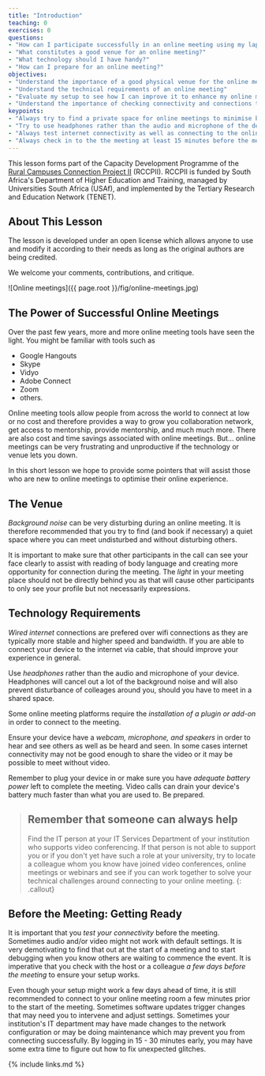 ```yaml
---
title: "Introduction"
teaching: 0
exercises: 0
questions:
- "How can I participate successfully in an online meeting using my laptop, desktop computer, tablet or smart phone?"
- "What constitutes a good venue for an online meeting?"
- "What technology should I have handy?"
- "How can I prepare for an online meeting?"
objectives:
- "Understand the importance of a good physical venue for the online meeting"
- "Understand the technical requirements of an online meeting"
- "Evaluate my setup to see how I can improve it to enhance my online meeting experience"
- "Understand the importance of checking connectivity and connections to online meeting beforehand"
keypoints:
- "Always try to find a private space for online meetings to minimise background noise and to prevent disturbing colleagues or classmates"
- "Try to use headphones rather than the audio and microphone of the device used for the meeting"
- "Always test internet connectivity as well as connecting to the online meeting room a day or two before the meeting to leave enough time for debugging the problem should challenges arise"
- "Always check in to the the meeting at least 15 minutes before the meeting starts to allow some time to debug should internet connectivity or computer setup have changed since your test run"
---
```


This lesson forms part of the Capacity Development Programme of the [Rural Campuses Connection Project II](https://tenet-rccpii.github.io/rccpii-2018/) (RCCPII). RCCPII is funded by South Africa's Department of Higher Education and Training, managed by Universities South Africa (USAf), and implemented by the Tertiary Research and Education Network (TENET).

## About This Lesson

The lesson is developed under an open license which allows anyone to use and modify it according to their needs as long as the original authors are being credited.

We welcome your comments, contributions, and critique.  

![Online meetings]({{ page.root }}/fig/online-meetings.jpg)

## The Power of Successful Online Meetings

Over the past few years, more and more online meeting tools have seen the light. You might be familiar with tools such as

- Google Hangouts
- Skype
- Vidyo
- Adobe Connect
- Zoom
- others.

Online meeting tools allow people from across the world to connect at low or no cost and therefore provides a way to grow you collaboration network, get access to mentorship, provide mentorship, and much much more. There are also cost and time savings associated with online meetings. But... online meetings can be very frustrating and unproductive if the technology or venue lets you down.

In this short lesson we hope to provide some pointers that will assist those who are new to online meetings to optimise their online experience.

## The Venue

*Background noise* can be very disturbing during an online meeting. It is therefore recommended that you try to find (and book if necessary) a quiet space where you can meet undisturbed and without disturbing others.

It is important to make sure that other participants in the call can see your face clearly to assist with reading of body language and creating more opportunity for connection during the meeting. The *light* in your meeting place should not be directly behind you as that will cause other participants to only see your profile but not necessarily expressions.

## Technology Requirements

*Wired internet* connections are prefered over wifi connections as they are typically more stable and higher speed and bandwidth. If you are able to connect your device to the internet via cable, that should improve your experience in general. 

Use *headphones* rather than the audio and microphone of your device. Headphones will cancel out a lot of the background noise and will also prevent disturbance of colleages around you, should you have to meet in a shared space.

Some online meeting platforms require the *installation of a plugin or add-on* in order to connect to the meeting. 

Ensure your device have a *webcam, microphone, and speakers* in order to hear and see others as well as be heard and seen. In some cases internet connectivity may not be good enough to share the video or it may be possible to meet without video. 

Remember to plug your device in or make sure you have *adequate battery power* left to complete the meeting. Video calls can drain your device's battery much faster than what you are used to. Be prepared.

> ## Remember that someone can always help
>
> Find the IT person at your IT Services Department of your institution who supports video conferencing.
> If that person is not able to support you or if you don't yet have such a role at your university, try to locate
> a colleague whom you know have joined video conferences, online meetings or webinars and see if you can work together
> to solve your technical challenges around connecting to your online meeting.
{: .callout}

## Before the Meeting: Getting Ready

It is important that you *test your connectivity* before the meeting. Sometimes audio and/or video might not work with default settings. It is very demotivating to find that out at the start of a meeting and to start debugging when you know others are waiting to commence the event. It is imperative that you check with the host or a colleague *a few days before the meeting* to ensure your setup works.

Even though your setup might work a few days ahead of time, it is still recommended to connect to your online meeting room a few minutes prior to the start of the meeting. Sometimes software updates trigger changes that may need you to intervene and adjust settings. Sometimes your institution's IT department may have made changes to the network configuration or may be doing maintenance which may prevent you from connecting successfully. By logging in 15 - 30 minutes early, you may have some extra time to figure out how to fix unexpected glitches.



{% include links.md %}

